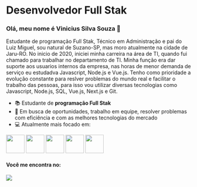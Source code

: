 # Desenvolvedor Full Stak

### Olá, meu nome é Vinicius Silva Souza 👋

Estudante de programação Full Stak, Técnico em Administração e pai do Luiz Miguel, sou natural de Suzano-SP, mas moro atualmente na cidade de Jaru-RO. No inicio de 2020, iniciei minha carreira na área de TI, quando fui chamado para trabalhar no departamento de TI. Minha função era dar suporte aos usuarios internos da empresa, nas horas de menor demanda de serviço eu estudadva Javascript, Node.js e Vue.js. Tenho como prioridade a evolução constante para reslver problemas do mundo real e facilitar o trabalho das pessoas, para isso vou utilizar diversas tecnologias como Javascript, Node.js, SQL, Vue.js, Next.js e Git.

- 📚 Estudante de **programação Full Stak**
- 👥 Em busca de oportunidades, trabalho em equipe, resolver problemas com eficiência e com as melhores tecnologias do mercado
- 💻 Atualmente mais focado em:
<div display="inline">
  <img width='50' height='50' src="https://cdn.jsdelivr.net/gh/devicons/devicon/icons/javascript/javascript-original.svg" />         
  <img width='50' height='50' src="https://cdn.jsdelivr.net/gh/devicons/devicon/icons/nodejs/nodejs-plain.svg" />    
  <img width='50' height='50' src="https://cdn.jsdelivr.net/gh/devicons/devicon/icons/mysql/mysql-plain-wordmark.svg" />
  <img width='50' height='50' src="https://cdn.jsdelivr.net/gh/devicons/devicon/icons/nextjs/nextjs-original-wordmark.svg" />
  <img width='50' height='50' src="https://cdn.jsdelivr.net/gh/devicons/devicon/icons/vuejs/vuejs-original-wordmark.svg" /> 
</div>


#### Você me encontra no:
<a href="https://www.linkedin.com/in/vinicius-silva-souza-08422b1a2/">
  <img src="https://img.shields.io/badge/linkedin-%230077B5.svg?style=for-the-badge&logo=linkedin&logoColor=white" />
</a>

<!--
**viniciusvss120/viniciusvss120** is a ✨ _special_ ✨ repository because its `README.md` (this file) appears on your GitHub profile.

Here are some ideas to get you started:

- 🔭 I’m currently working on ...
- 🌱 I’m currently learning ...
- 👯 I’m looking to collaborate on ...
- 🤔 I’m looking for help with ...
- 💬 Ask me about ...
- 📫 How to reach me: ...
- 😄 Pronouns: ...
- ⚡ Fun fact: ...
-->
